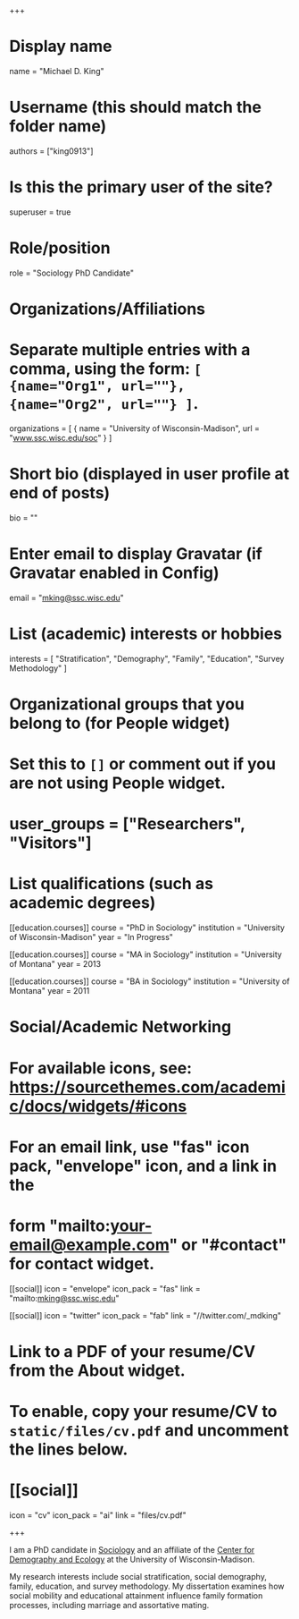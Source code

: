 +++
# Display name
name = "Michael D. King"

# Username (this should match the folder name)
authors = ["king0913"]

# Is this the primary user of the site?
superuser = true

# Role/position
role = "Sociology PhD Candidate"

# Organizations/Affiliations
#   Separate multiple entries with a comma, using the form: `[ {name="Org1", url=""}, {name="Org2", url=""} ]`.
organizations = [ { name = "University of Wisconsin-Madison", url = "www.ssc.wisc.edu/soc" } ]

# Short bio (displayed in user profile at end of posts)
bio = ""

# Enter email to display Gravatar (if Gravatar enabled in Config)
email = "mking@ssc.wisc.edu"

# List (academic) interests or hobbies
interests = [
    "Stratification",
    "Demography",
    "Family",
    "Education",
    "Survey Methodology"
]

# Organizational groups that you belong to (for People widget)
#   Set this to `[]` or comment out if you are not using People widget.
# user_groups = ["Researchers", "Visitors"]

# List qualifications (such as academic degrees)
[[education.courses]]
  course = "PhD in Sociology"
  institution = "University of Wisconsin-Madison"
  year = "In Progress"

[[education.courses]]
  course = "MA in Sociology"
  institution = "University of Montana"
  year = 2013

[[education.courses]]
  course = "BA in Sociology"
  institution = "University of Montana"
  year = 2011

# Social/Academic Networking
# For available icons, see: https://sourcethemes.com/academic/docs/widgets/#icons
#   For an email link, use "fas" icon pack, "envelope" icon, and a link in the
#   form "mailto:your-email@example.com" or "#contact" for contact widget.

[[social]]
  icon = "envelope"
  icon_pack = "fas"
  link = "mailto:mking@ssc.wisc.edu"

[[social]]
  icon = "twitter"
  icon_pack = "fab"
  link = "//twitter.com/_mdking"

# Link to a PDF of your resume/CV from the About widget.
# To enable, copy your resume/CV to `static/files/cv.pdf` and uncomment the lines below.
# [[social]]
   icon = "cv"
   icon_pack = "ai"
   link = "files/cv.pdf"

+++

I am a PhD candidate in [Sociology](https://www.ssc.wisc.edu/soc/) and an affiliate of the [Center for Demography and Ecology](https://www.ssc.wisc.edu/cde/) at the University of Wisconsin-Madison.

My research interests include social stratification, social demography, family, education, and survey methodology. My dissertation examines how social mobility and educational attainment influence family formation processes, including marriage and assortative mating. 

